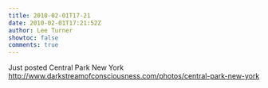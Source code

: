```yaml
---
title: 2010-02-01T17-21
date: 2010-02-01T17:21:52Z
author: Lee Turner
showtoc: false
comments: true
---
```


Just posted Central Park New York http://www.darkstreamofconsciousness.com/photos/central-park-new-york

